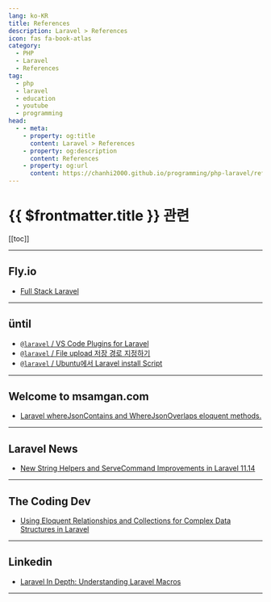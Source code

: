 ```yaml
---
lang: ko-KR
title: References
description: Laravel > References
icon: fas fa-book-atlas
category: 
  - PHP
  - Laravel
  - References
tag: 
  - php
  - laravel
  - education
  - youtube
  - programming
head:
  - - meta:
    - property: og:title
      content: Laravel > References
    - property: og:description
      content: References
    - property: og:url
      content: https://chanhi2000.github.io/programming/php-laravel/references.html
---
```


# {{ $frontmatter.title }} 관련

[[toc]]

---

## Fly.io

- [Full Stack Laravel](https://fly.io/laravel-bytes/full-stack-laravel)

---

## üntil

- [`@laravel` / VS Code Plugins for Laravel](https://until.blog/@laravel/vs-code-plugins-for-laravel)
- [`@laravel` / File upload 저장 경로 지정하기](https://until.blog/@laravel/file-upload-%EC%A0%80%EC%9E%A5-%EA%B2%BD%EB%A1%9C-%EC%A7%80%EC%A0%95%ED%95%98%EA%B8%B0)
- [`@laravel` / Ubuntu에서 Laravel install Script](https://until.blog/@laravel/ubuntu%EC%97%90%EC%84%9C-laravel-install-script)

---

## Welcome to msamgan.com

- [Laravel whereJsonContains and WhereJsonOverlaps eloquent methods.](https://msamgan.com/laravel-wherejsoncontains-and-wherejsonoverlaps-eloquent-methods)

---

## Laravel News

- [New String Helpers and ServeCommand Improvements in Laravel 11.14](https://laravel-news.com/laravel-11-14-0)

---

## The Coding Dev

- [Using Eloquent Relationships and Collections for Complex Data Structures in Laravel](https://www.thecodingdev.com/2024/07/using-eloquent-relationships-and.html)

---

## Linkedin

- [Laravel In Depth: Understanding Laravel Macros](https://www.linkedin.com/pulse/laravel-depth-understanding-macroables-eyad-mohammed-osama/)

---

<TagLinks />
